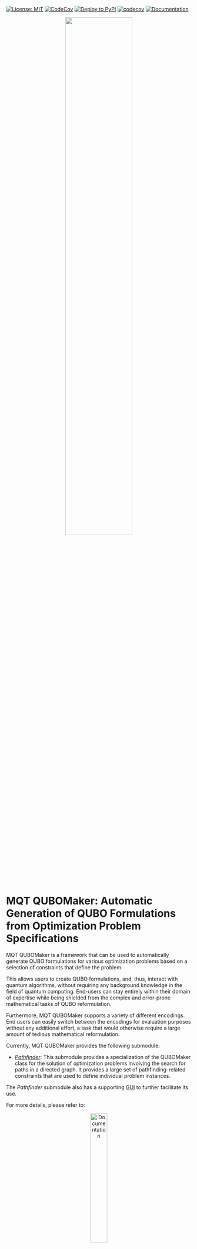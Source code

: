 [![License: MIT](https://img.shields.io/badge/license-MIT-blue.svg?style=flat-square)](https://opensource.org/licenses/MIT)
[![CodeCov](https://github.com/cda-tum/mqt-qubomaker/actions/workflows/coverage.yml/badge.svg)](https://github.com/cda-tum/mqt-qubomaker/actions/workflows/coverage.yml)
[![Deploy to PyPI](https://github.com/cda-tum/mqt-qubomaker/actions/workflows/deploy.yml/badge.svg)](https://github.com/cda-tum/mqt-qubomaker/actions/workflows/deploy.yml)
[![codecov](https://codecov.io/gh/cda-tum/mqt-qubomaker/graph/badge.svg?token=WB16FSW7OZ)](https://codecov.io/gh/cda-tum/mqt-qubomaker)
[![Documentation](https://img.shields.io/readthedocs/mqt-qubomaker?logo=readthedocs&style=flat-square)](https://mqt-qubomaker.readthedocs.io/en/latest/)

<p align="center">
<picture>
  <a href="https://mqt.readthedocs.io/"><source media="(prefers-color-scheme: dark)" srcset="https://raw.githubusercontent.com/cda-tum/mqt-qubomaker/main/docs/_static/mqt_light.png" width="60%"></a>
  <a href="https://mqt.readthedocs.io/"><img src="https://raw.githubusercontent.com/cda-tum/mqt-qubomaker/main/docs/_static/mqt_dark.png" width="60%"></a>
</picture>
</p>

# MQT QUBOMaker: Automatic Generation of QUBO Formulations from Optimization Problem Specifications

MQT QUBOMaker is a framework that can be used to automatically generate QUBO formulations for various optimization problems based on a selection of constraints that define the problem.

This allows users to create QUBO formulations, and, thus, interact with quantum algorithms, without requiring any background knowledge in the field of quantum computing. End-users can stay entirely within their domain of expertise while being shielded from the complex and error-prone mathematical tasks of QUBO reformulation.

Furthermore, MQT QUBOMaker supports a variety of different encodings. End users can easily switch between the encodings for evaluation purposes without any additional effort, a task that would otherwise require a large amount of tedious mathematical reformulation.

Currently, MQT QUBOMaker provides the following submodule:

- [_Pathfinder_](./src/mqt/qubomaker/pathfinder/README.md): This submodule provides a specialization of the QUBOMaker class for the solution of optimization problems involving the search for paths in a directed graph. It provides a large set of pathfinding-related constraints that are used to define individual problem instances.

The _Pathfinder_ submodule also has a supporting [GUI](https://cda-tum.github.io/mqt-qubomaker/) to further facilitate its use.

For more details, please refer to:

<p align="center">
  <a href="https://mqt-qubomaker.readthedocs.io/en/latest/">
  <img width=30% src="https://img.shields.io/badge/documentation-blue?style=for-the-badge&logo=read%20the%20docs" alt="Documentation" />
  </a>
</p>

If you have any questions, feel free to create a [discussion](https://github.com/cda-tum/mqt-qubomaker/discussions) or an [issue](https://github.com/cda-tum/mqt-qubomaker/issues) on [GitHub](https://github.com/cda-tum/mqt-qubomaker).

MQT QUBOMaker is part of the [Munich Quantum Toolkit](https://mqt.readthedocs.io/) (MQT) developed by the [Chair for Design Automation](https://www.cda.cit.tum.de/) at the [Technical University of Munich](https://www.tum.de/).

## Getting Started

`mqt-qubomaker` is available via [PyPI](https://pypi.org/project/mqt.qubomaker/).

```console
(venv) $ pip install mqt.qubomaker
```

The following code gives an example of the usage with the `pathfinder` submodule:

```python3
import mqt.qubomaker as qm
import mqt.qubomaker.pathfinder as pf

# define an example graph to investigate.
graph = qm.Graph.from_adjacency_matrix(
    [
        [0, 1, 3, 4],
        [2, 0, 4, 2],
        [1, 5, 0, 3],
        [3, 8, 1, 0],
    ]
)

# select the settings for the QUBO formulation.
settings = pf.PathFindingQUBOGeneratorSettings(
    encoding_type=pf.EncodingTypes.ONE_HOT, n_paths=1, max_path_length=4, loops=True
)

# define the generator to be used for the QUBO formulation.
generator = pf.PathFindingQUBOGenerator(
    objective_function=pf.MinimizePathLength(path_ids=[1]),
    graph=graph,
    settings=settings,
)

# add the constraints that define the problem instance.
generator.add_constraint(pf.PathIsValid(path_ids=[1]))
generator.add_constraint(
    pf.PathContainsVerticesExactlyOnce(vertex_ids=graph.all_vertices, path_ids=[1])
)

# generate and view the QUBO formulation as a QUBO matrix.
print(generator.construct_qubo_matrix())
```

**Detailed documentation and examples are available at [ReadTheDocs](https://mqt-qubomaker.readthedocs.io/en/latest/).**

# Repository Structure

```
.
├── docs/
├── notebooks/
│ ├── input/
│ ├── tsp.ipynb
│ └── tsplib.ipynb
├── src/
│ └── mqt/
│   └── qubomaker/
│     ├── pathfinder/
│       ├── resources/
│         ├── constraints/
│         ├── constraint.json
│         └── input-format.json
│       ├── __init__.py
│       ├── cost_functions.py
│       ├── pathfinder.py
│       └── tsplib.py
│     ├── __init__.py
│     ├── graph.py
│     ├── py.typed
│     ├── qubo_generator.py
│     └── utils.py
├── tests/
│ ├── pathfinder/
│   └── resources/
│     ├── json/
│     ├── tsplib/
│     ├── __init__.py
│     ├── test_cost_functions.py
│     ├── test_json_input.py
│     ├── test_pathfinder.py
│     ├── test_tsplib_input.py
│     └── utils_test.py
│ ├── resources/
│   └── graph/
│     └── graph.py
│ ├── __init__.py
│ └── test_grah.py
```

## References

MQT QUBOMaker has been developed based on methods proposed in the following paper:

- D. Rovara, N. Quetschlich, and R. Wille "[A Framework to Formulate
  Pathfinding Problems for Quantum Computing](https://todo)", arXiv, 2024

## Acknowledgements

The Munich Quantum Toolkit has been supported by the European
Research Council (ERC) under the European Union's Horizon 2020 research and innovation program (grant agreement
No. 101001318), the Bavarian State Ministry for Science and Arts through the Distinguished Professorship Program, as well as the
Munich Quantum Valley, which is supported by the Bavarian state government with funds from the Hightech Agenda Bayern Plus.

<p align="center">
<picture>
<source media="(prefers-color-scheme: dark)" srcset="https://raw.githubusercontent.com/cda-tum/mqt-qubomaker/main/docs/_static/tum_dark.svg" width="28%">
<img src="https://raw.githubusercontent.com/cda-tum/mqt-qubomaker/main/docs/_static/tum_light.svg" width="28%">
</picture>
<picture>
<img src="https://raw.githubusercontent.com/cda-tum/mqt-qubomaker/main/docs/_static/logo-bavaria.svg" width="16%">
</picture>
<picture>
<source media="(prefers-color-scheme: dark)" srcset="https://raw.githubusercontent.com/cda-tum/mqt-qubomaker/main/docs/_static/erc_dark.svg" width="24%">
<img src="https://raw.githubusercontent.com/cda-tum/mqt-qubomaker/main/docs/_static/erc_light.svg" width="24%">
</picture>
<picture>
<img src="https://raw.githubusercontent.com/cda-tum/mqt-qubomaker/main/docs/_static/logo-mqv.svg" width="28%">
</picture>
</p>
